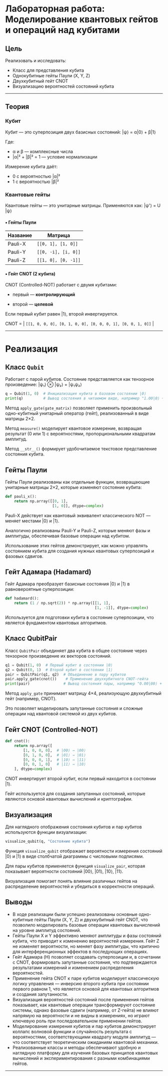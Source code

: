 
# Лабораторная работа: Моделирование квантовых гейтов и операций над кубитами

## Цель

Реализовать и исследовать:

- Класс для представления кубита
- Однокубитные гейты Паули (X, Y, Z)
- Двухкубитный гейт CNOT
- Визуализацию вероятностей состояний кубита

---

## Теория
### Кубит

Кубит — это суперпозиция двух базисных состояний: |ψ⟩ = α|0⟩ + β|1⟩

Где:
- α и β — комплексные числа
- |α|² + |β|² = 1 — условие нормализации

Измерение кубита даёт:
- 0 с вероятностью |α|²
- 1 с вероятностью |β|²

### Квантовые гейты

Квантовые гейты — это унитарные матрицы. Применяются как: |ψ'⟩ = U |ψ⟩
#### ▪️ Гейты Паули

| Название | Матрица |
|----------|---------|
| Pauli-X  | `[[0, 1], [1, 0]]` |
| Pauli-Y  | `[[0, -i], [i, 0]]` |
| Pauli-Z  | `[[1, 0], [0, -1]]` |

#### ▪️ Гейт CNOT (2 кубита)

CNOT (Controlled-NOT) работает с двумя кубитами:

- первый — **контролирующий**

- второй — **целевой**

Если первый кубит равен |1⟩, второй инвертируется.

CNOT = | `[[1, 0, 0, 0],
[0, 1, 0, 0],
[0, 0, 0, 1],
[0, 0, 1, 0]]` |

---



# Реализация

## Класс `Qubit`

Работает с парой кубитов. Состояние представляется как тензорное произведение: |ψ₁⟩ ⊗ |ψ₂⟩ = |ψ₁ψ₂⟩

```python
q = Qubit(1, 0)  # Инициализация кубита в базовом состоянии |0⟩
print(q)         # Вывод состояния в читаемом виде, например "1.00|0⟩ + 0.00|1⟩"
```

Метод `apply_gate(gate_matrix)` позволяет применить произвольный одно-кубитный унитарный оператор (гейт), реализованный в виде матрицы 2×2.

Метод `measure()` моделирует квантовое измерение, возвращая результат (0 или 1) с вероятностями, пропорциональными квадратам амплитуд.

Метод `__str__()` формирует удобочитаемое текстовое представление состояния кубита.

## Гейты Паули

Гейты Паули реализованы как отдельные функции, возвращающие унитарные матрицы 2×2, которые изменяют состояние кубита:

```python
def pauli_x():
    return np.array([[0, 1],
                     [1, 0]], dtype=complex)
```

Pauli-X действует как квантовый эквивалент классического NOT — меняет местами |0⟩ и |1⟩.

Аналогично реализованы Pauli-Y и Pauli-Z, которые меняют фазы и амплитуды, обеспечивая базовые операции над кубитом.

Использование этих гейтов демонстрирует, как можно управлять состоянием кубита для создания нужных квантовых суперпозиций и фазовых сдвигов.

## Гейт Адамара (Hadamard)

Гейт Адамара преобразует базисные состояния |0⟩ и |1⟩ в равновероятные суперпозиции:

```python
def hadamard():
    return (1 / np.sqrt(2)) * np.array([[1, 1],
                                        [1, -1]], dtype=complex)
```

Используется для подготовки кубита в состояние суперпозиции, что является фундаментом квантовых алгоритмов.

## Класс QubitPair

Класс `QubitPair` объединяет два кубита в общее состояние через тензорное произведение их векторов состояний.

```python
q1 = Qubit(1, 0)  # Первый кубит в состоянии |0⟩
q2 = Qubit(0, 1)  # Второй кубит в состоянии |1⟩
pair = QubitPair(q1, q2)  # Объединение в пару кубитов
pair.apply_gate(cnot())    # Применение двухкубитного CNOT-гейта
print(pair)               # Вывод состояния пары, например "0.00|00⟩ + 0.00|01⟩ + 1.00|10⟩ + 0.00|11⟩"
```

Метод `apply_gate` принимает матрицу 4×4, реализующую двухкубитный гейт (например, CNOT).

Это позволяет моделировать запутанные состояния и сложные операции над квантовой системой из двух кубитов.

## Гейт CNOT (Controlled-NOT)

```python
def cnot():
    return np.array([
        [1, 0, 0, 0],  # |00⟩ → |00⟩
        [0, 1, 0, 0],  # |01⟩ → |01⟩
        [0, 0, 0, 1],  # |10⟩ → |11⟩
        [0, 0, 1, 0]   # |11⟩ → |10⟩
    ], dtype=complex)
```

CNOT инвертирует второй кубит, если первый находится в состоянии |1⟩.

Гейт используется для создания запутанных состояний, которые являются основой квантовых вычислений и криптографии.

## Визуализация

Для наглядного отображения состояния кубитов и пар кубитов используются функции визуализации:

```python
visualize_qubit(q, "Состояние кубита")
```

Функция `visualize_qubit` отображает вероятности измерения состояний |0⟩ и |1⟩ в виде столбчатой диаграммы с числовыми подписями.

Для пары кубитов применяется функция `visualize_pair`, которая показывает вероятности состояний |00⟩, |01⟩, |10⟩, |11⟩.

Визуализация помогает понять влияние различных гейтов на распределение вероятностей и убедиться в корректности операций.

## Выводы

- В ходе реализации были успешно реализованы основные одно-кубитные гейты Паули (X, Y, Z) и двухкубитный гейт CNOT, что позволило моделировать базовые операции квантовых вычислений на уровне амплитуд состояний.
- Гейты Паули X и Y эффективно меняют амплитуды и фазы состояний кубита, что приводит к изменению вероятностей измерения. Гейт Z не изменяет вероятности, но меняет фазу амплитуды, что критично для интерференционных эффектов в последующих операциях.
- Гейт Адамара (H) позволяет создавать суперпозиции и, в сочетании с CNOT, формировать запутанные состояния, что подтверждается результатами измерений и изменением распределения вероятностей.
- Применение гейта CNOT к паре кубитов моделирует классическую логику управления — инверсию второго кубита при состоянии первого равном 1, что является основой для квантовых алгоритмов и создания запутанности.
- Визуализация вероятностей состояний после применения гейтов показывает, как квантовые операции трансформируют состояние системы, однако фазовые сдвиги (например, от Z-гейта) не влияют напрямую на вероятности и не видны в измерениях, но играют ключевую роль при последовательном применении гейтов.
- Моделирование измерения кубитов и пар кубитов демонстрирует коллапс волновой функции и случайность результата с вероятностями, соответствующими квадрату модуля амплитуд — что соответствует теоретическим ожиданиям квантовой механики.
- Реализованные классы и методы обеспечивают удобную и наглядную платформу для изучения базовых принципов квантовых вычислений и экспериментирования с разными комбинациями гейтов.

---
